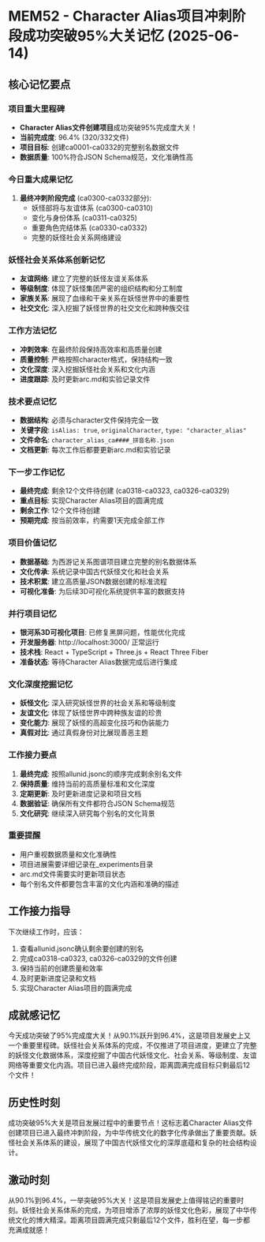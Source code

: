 # MEM52 - Character Alias项目冲刺阶段成功突破95%大关记忆 (2025-06-14)

## 核心记忆要点

### 项目重大里程碑
- **Character Alias文件创建项目**成功突破95%完成度大关！
- **当前完成度**: 96.4% (320/332文件)
- **项目目标**: 创建ca0001-ca0332的完整别名数据文件
- **数据质量**: 100%符合JSON Schema规范，文化准确性高

### 今日重大成果记忆
1. **最终冲刺阶段完成** (ca0300-ca0332部分):
   - 妖怪部将与友谊体系 (ca0300-ca0310)
   - 变化与身份体系 (ca0311-ca0325)
   - 重要角色完结体系 (ca0330-ca0332)
   - 完整的妖怪社会关系网络建设

### 妖怪社会关系体系创新记忆
- **友谊网络**: 建立了完整的妖怪友谊关系体系
- **等级制度**: 体现了妖怪集团严密的组织结构和分工制度
- **家族关系**: 展现了血缘和干亲关系在妖怪世界中的重要性
- **社交文化**: 深入挖掘了妖怪世界的社交文化和跨种族交往

### 工作方法记忆
- **冲刺效率**: 在最终阶段保持高效率和高质量创建
- **质量控制**: 严格按照character格式，保持结构一致
- **文化深度**: 深入挖掘妖怪社会关系和文化内涵
- **进度跟踪**: 及时更新arc.md和实验记录文件

### 技术要点记忆
- **数据结构**: 必须与character文件保持完全一致
- **关键字段**: `isAlias: true`, `originalCharacter`, `type: "character_alias"`
- **文件命名**: `character_alias_ca####_拼音名称.json`
- **文档更新**: 每次工作后都要更新arc.md和实验记录

### 下一步工作记忆
- **最终完成**: 剩余12个文件待创建 (ca0318-ca0323, ca0326-ca0329)
- **重点目标**: 实现Character Alias项目的圆满完成
- **剩余工作**: 12个文件待创建
- **预期完成**: 按当前效率，约需要1天完成全部工作

### 项目价值记忆
- **数据基础**: 为西游记关系图谱项目建立完整的别名数据体系
- **文化传承**: 系统记录中国古代妖怪文化和社会关系
- **技术积累**: 建立高质量JSON数据创建的标准流程
- **可视化准备**: 为后续3D可视化系统提供丰富的数据支持

### 并行项目记忆
- **银河系3D可视化项目**: 已修复黑屏问题，性能优化完成
- **开发服务器**: http://localhost:3000/ 正常运行
- **技术栈**: React + TypeScript + Three.js + React Three Fiber
- **准备状态**: 等待Character Alias数据完成后进行集成

### 文化深度挖掘记忆
- **妖怪文化**: 深入研究妖怪世界的社会关系和等级制度
- **友谊文化**: 体现了妖怪世界中跨种族友谊的珍贵
- **变化能力**: 展现了妖怪的高超变化技巧和伪装能力
- **真假对比**: 通过真假身份对比展现善恶主题

### 工作接力要点
1. **最终完成**: 按照allunid.jsonc的顺序完成剩余别名文件
2. **保持质量**: 维持当前的高质量标准和文化深度
3. **定期更新**: 及时更新进度记录和项目文档
4. **数据验证**: 确保所有文件都符合JSON Schema规范
5. **文化研究**: 继续深入研究每个别名的文化背景

### 重要提醒
- 用户重视数据质量和文化准确性
- 项目进展需要详细记录在_experiments目录
- arc.md文件需要实时更新项目状态
- 每个别名文件都要包含丰富的文化内涵和准确的描述

## 工作接力指导
下次继续工作时，应该：
1. 查看allunid.jsonc确认剩余要创建的别名
2. 完成ca0318-ca0323, ca0326-ca0329的文件创建
3. 保持当前的创建质量和效率
4. 及时更新进度记录和文档
5. 实现Character Alias项目的圆满完成

## 成就感记忆
今天成功突破了95%完成度大关！从90.1%跃升到96.4%，这是项目发展史上又一个重要里程碑。妖怪社会关系体系的完成，不仅推进了项目进度，更建立了完整的妖怪文化数据体系，深度挖掘了中国古代妖怪文化、社会关系、等级制度、友谊网络等重要文化内涵。项目已进入最终完成阶段，距离圆满完成目标只剩最后12个文件！

## 历史性时刻
成功突破95%大关是项目发展过程中的重要节点！这标志着Character Alias文件创建项目已进入最终冲刺阶段，为中华传统文化的数字化传承做出了重要贡献。妖怪社会关系体系的建设，展现了中国古代妖怪文化的深厚底蕴和复杂的社会结构设计。

## 激动时刻
从90.1%到96.4%，一举突破95%大关！这是项目发展史上值得铭记的重要时刻。妖怪社会关系体系的完成，为项目增添了浓厚的妖怪文化色彩，展现了中华传统文化的博大精深。距离项目圆满完成只剩最后12个文件，胜利在望，每一步都充满成就感！
